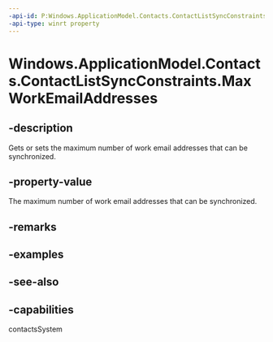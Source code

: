 ```yaml
---
-api-id: P:Windows.ApplicationModel.Contacts.ContactListSyncConstraints.MaxWorkEmailAddresses
-api-type: winrt property
---
```


<!-- Property syntax
public Windows.Foundation.IReference<int> MaxWorkEmailAddresses { get;  set; }
-->

# Windows.ApplicationModel.Contacts.ContactListSyncConstraints.MaxWorkEmailAddresses

## -description
Gets or sets the maximum number of work email addresses that can be synchronized.

## -property-value
The maximum number of work email addresses that can be synchronized.

## -remarks

## -examples

## -see-also

## -capabilities
contactsSystem
